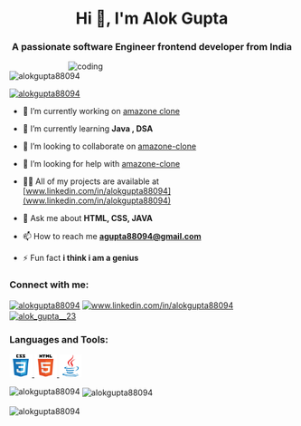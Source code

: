 <h1 align="center">Hi 👋, I'm Alok Gupta</h1>
<h3 align="center">A passionate software Engineer frontend developer from India</h3> <div>
 <img align="right" alt="coding"width="400" src="https://user-images.githubusercontent.com/55389276/140866485-8fb1c876-9a8f-4d6a-98dc-08c4981eaf70.gif"></div>
 

<p align="left"> <img src="https://komarev.com/ghpvc/?username=alokgupta88094&label=Profile%20views&color=0e75b6&style=flat" alt="alokgupta88094" /> </p>

<p align="left"> <a href="https://twitter.com/alokgupta88094" target="blank"><img src="https://img.shields.io/twitter/follow/alokgupta88094?logo=twitter&style=for-the-badge" alt="alokgupta88094" /></a> </p>

- 🔭 I’m currently working on [amazone clone](http://192.168.31.94:3000/index.html)

- 🌱 I’m currently learning **Java , DSA**

- 👯 I’m looking to collaborate on [amazone-clone](www.linkedin.com/in/alokgupta88094)

- 🤝 I’m looking for help with [amazone-clone](www.linkedin.com/in/alokgupta88094)

- 👨‍💻 All of my projects are available at [www.linkedin.com/in/alokgupta88094](www.linkedin.com/in/alokgupta88094)

- 💬 Ask me about **HTML, CSS, JAVA**

- 📫 How to reach me **agupta88094@gmail.com**

- ⚡ Fun fact **i think i am a genius**

<h3 align="left">Connect with me:</h3>
<p align="left">
<a href="https://twitter.com/alokgupta88094" target="blank"><img align="center" src="https://raw.githubusercontent.com/rahuldkjain/github-profile-readme-generator/master/src/images/icons/Social/twitter.svg" alt="alokgupta88094" height="30" width="40" /></a>
<a href="https://linkedin.com/in/www.linkedin.com/in/alokgupta88094" target="blank"><img align="center" src="https://raw.githubusercontent.com/rahuldkjain/github-profile-readme-generator/master/src/images/icons/Social/linked-in-alt.svg" alt="www.linkedin.com/in/alokgupta88094" height="30" width="40" /></a>
<a href="https://instagram.com/alok_gupta__23" target="blank"><img align="center" src="https://raw.githubusercontent.com/rahuldkjain/github-profile-readme-generator/master/src/images/icons/Social/instagram.svg" alt="alok_gupta__23" height="30" width="40" /></a>
</p>

<h3 align="left">Languages and Tools:</h3>
<p align="left"> <a href="https://www.w3schools.com/css/" target="_blank" rel="noreferrer"> <img src="https://raw.githubusercontent.com/devicons/devicon/master/icons/css3/css3-original-wordmark.svg" alt="css3" width="40" height="40"/> </a> <a href="https://www.w3.org/html/" target="_blank" rel="noreferrer"> <img src="https://raw.githubusercontent.com/devicons/devicon/master/icons/html5/html5-original-wordmark.svg" alt="html5" width="40" height="40"/> </a> <a href="https://www.java.com" target="_blank" rel="noreferrer"> <img src="https://raw.githubusercontent.com/devicons/devicon/master/icons/java/java-original.svg" alt="java" width="40" height="40"/> </a> </p>

<p><img align="left" src="https://github-readme-stats.vercel.app/api/top-langs?username=alokgupta88094&show_icons=true&locale=en&layout=compact" alt="alokgupta88094" /></p>

<p>&nbsp;<img align="center" src="https://github-readme-stats.vercel.app/api?username=alokgupta88094&show_icons=true&locale=en" alt="alokgupta88094" /></p>

<p><img align="center" src="https://github-readme-streak-stats.herokuapp.com/?user=alokgupta88094&" alt="alokgupta88094" /></p>

